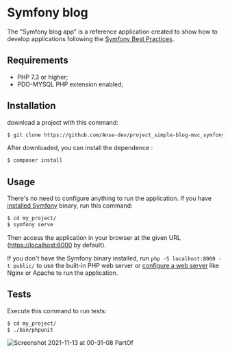 Symfony blog 
========================

The "Symfony blog app" is a reference application created to show how
to develop applications following the [Symfony Best Practices][1].

Requirements
------------

  * PHP 7.3 or higher;
  * PDO-MYSQL PHP extension enabled;
 

Installation
------------

download a  project with this command:

```bash
$ git clone https://github.com/Anse-dev/project_simple-blog-mvc_symfony.git
```

After downloaded, you can install  the dependence :

```bash
$ composer install
```

Usage
-----

There's no need to configure anything to run the application. If you have
[installed Symfony][4] binary, run this command:

```bash
$ cd my_project/
$ symfony serve
```

Then access the application in your browser at the given URL (<https://localhost:8000> by default).

If you don't have the Symfony binary installed, run `php -S localhost:8000 -t public/`
to use the built-in PHP web server or [configure a web server][3] like Nginx or
Apache to run the application.

Tests
-----

Execute this command to run tests:

```bash
$ cd my_project/
$ ./bin/phpunit
```

[1]: https://symfony.com/doc/current/best_practices.html
[2]: https://symfony.com/doc/current/reference/requirements.html
[3]: https://symfony.com/doc/current/cookbook/configuration/web_server_configuration.html
[4]: https://symfony.com/download


![Screenshot 2021-11-13 at 00-31-08 PartOf](https://user-images.githubusercontent.com/67246148/141598496-6d13b3a2-e081-4a47-9a75-4a445df6bcf1.png)
